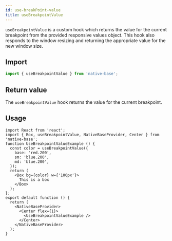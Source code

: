 ```yaml
---
id: use-breakPoint-value
title: useBreakpointValue
---
```


`useBreakpointValue` is a custom hook which returns the value for the current breakpoint from the provided responsive values object. This hook also responds to the window resizing and returning the appropriate value for the new window size.

## Import

```jsx
import { useBreakpointValue } from 'native-base';
```

## Return value

The `useBreakpointValue` hook returns the value for the current breakpoint.

## Usage

```SnackPlayer name=useBreakpoint%20Usage
import React from 'react';
import { Box, useBreakpointValue, NativeBaseProvider, Center } from 'native-base';
function UseBreakpointValueExample () {
  const color = useBreakpointValue({
    base: 'red.200',
    sm: 'blue.200',
    md: 'blue.200',
  });
  return (
    <Box bg={color} w={'100px'}>
      This is a box
    </Box>
  );
};
export default function () {
  return (
    <NativeBaseProvider>
      <Center flex={1}>
        <UseBreakpointValueExample />
      </Center>
    </NativeBaseProvider>
  );
}
```
